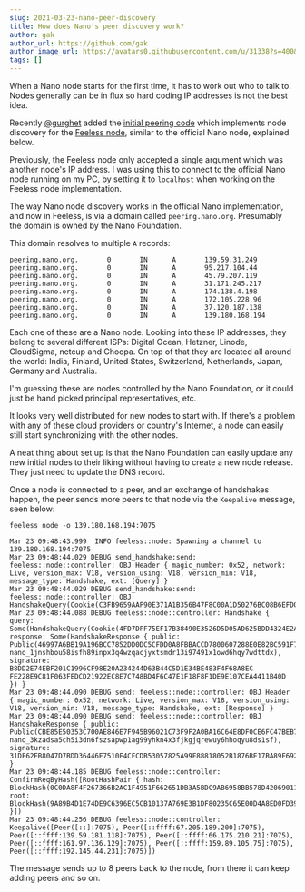 ```yaml
---
slug: 2021-03-23-nano-peer-discovery
title: How does Nano's peer discovery work?
author: gak
author_url: https://github.com/gak
author_image_url: https://avatars0.githubusercontent.com/u/31338?s=400&v=4
tags: []
---
```


When a Nano node starts for the first time, it has to work out who to talk to. Nodes generally can be in flux so hard coding IP addresses is not the best idea.

Recently [@gurghet](https://github.com/gurghet) added the [initial peering code](https://github.com/feeless/feeless/pull/15) which implements
node discovery for the [Feeless node](https://feeless.dev/), similar to the official Nano node, explained below.

Previously, the Feeless node only accepted a single argument which was another node's IP address. I was using this to
connect to the official Nano node running on my PC, by setting it to `localhost` when working on the Feeless node implementation.

The way Nano node discovery works in the official Nano implementation, and now in Feeless, is via a domain called
`peering.nano.org`. Presumably the domain is owned by the Nano Foundation.

This domain resolves to multiple `A` records:

```commandline
peering.nano.org.       0       IN      A       139.59.31.249
peering.nano.org.       0       IN      A       95.217.104.44
peering.nano.org.       0       IN      A       45.79.207.119
peering.nano.org.       0       IN      A       31.171.245.217
peering.nano.org.       0       IN      A       174.138.4.198
peering.nano.org.       0       IN      A       172.105.228.96
peering.nano.org.       0       IN      A       37.120.187.138
peering.nano.org.       0       IN      A       139.180.168.194
```

Each one of these are a Nano node. Looking into these IP addresses, they belong to several different ISPs: Digital Ocean, Hetzner, Linode, CloudSigma, netcup and Choopa.
On top of that they are located all around the world: India, Finland, United States, Switzerland, Netherlands, Japan, Germany and Australia.

I'm guessing these are nodes controlled by the Nano Foundation, or it could just be hand picked principal representatives, etc.

It looks very well distributed for new nodes to start with. If there's a problem with any of these cloud providers or
country's Internet, a node can easily still start synchronizing with the other nodes.

A neat thing about set up is that the Nano Foundation can easily update any
new initial nodes to their liking without having to create a new node release. They just need to update the DNS record.

Once a node is connected to a peer, and an exchange of handshakes happen, the peer sends more peers to that node via the `Keepalive` message, seen below:

```commandline
feeless node -o 139.180.168.194:7075

Mar 23 09:48:43.999  INFO feeless::node: Spawning a channel to 139.180.168.194:7075
Mar 23 09:48:44.029 DEBUG send_handshake:send: feeless::node::controller: OBJ Header { magic_number: 0x52, network: Live, version_max: V18, version_using: V18, version_min: V18, message_type: Handshake, ext: [Query] }
Mar 23 09:48:44.029 DEBUG send_handshake:send: feeless::node::controller: OBJ HandshakeQuery(Cookie(C3FB9659AAF90E371A1B356B47F8C00A1D50276BC08B6EFD0F75F5C9ABCBA869))
Mar 23 09:48:44.088 DEBUG feeless::node::controller: Handshake { query: Some(HandshakeQuery(Cookie(4FD7DFF75EF17B38490E3526D5D05AD625BDD4324E2AEFC62C7B05A56484BC7F))), response: Some(HandshakeResponse { public: Public(46997A6BB19A196BCC7852DD0DC5CFDD0A8FBBACCD7800607288E0E82BC591F7 nano_1jnshbou58isfh89inpx3q4wzqacjyxtsmdr13i97491x1owd6hqy7wdttdx), signature: B8DD2E74EBF201C1996CF98E20A234244D63B44C5D1E34BE483F4F68A8EC
FE228E9C81F063FEDCD21922EC8E7C748BD4F6C47E1F18F8F1DE9E107CEA4411B40D }) }
Mar 23 09:48:44.090 DEBUG send: feeless::node::controller: OBJ Header { magic_number: 0x52, network: Live, version_max: V18, version_using: V18, version_min: V18, message_type: Handshake, ext: [Response] }
Mar 23 09:48:44.090 DEBUG send: feeless::node::controller: OBJ HandshakeResponse { public: Public(CBE85E50353C700AE846E7F945B96021C73F9F2A0BA16C64E8DF0CE6FC47BEB7 nano_3kzadsa5ch5i3dn6fszsapwp1ag99yhkn4x3fjkgjqrewuy6hhoqyu8ds1sf), signature: 31DF62EB8047D7BDD36446E7510F4CFCDB53057825A99E88818052B1876BE17BA89F692A8A3399A5A6B9E6191FF0C54A4B84148821B79362E0633DBEA0940F05 }
Mar 23 09:48:44.185 DEBUG feeless::node::controller: ConfirmReqByHash([RootHashPair { hash: BlockHash(0C0DA8F4F267366B2AC1F4951F662651DB3A5BDC9AB6958BB578D42069011E4C), root: BlockHash(9A89B4D1E74DE9C6396EC5CB10137A769E3B1DF80235C65E00D4A8ED0FD39BF0) }])
Mar 23 09:48:44.256 DEBUG feeless::node::controller: Keepalive([Peer([::]:7075), Peer([::ffff:67.205.189.200]:7075), Peer([::ffff:139.59.181.118]:7075), Peer([::ffff:66.175.210.21]:7075), Peer([::ffff:161.97.136.129]:7075), Peer([::ffff:159.89.105.75]:7075), Peer([::ffff:192.145.44.231]:7075)])
```

The message sends up to 8 peers back to the node, from there it can keep adding peers and so on.
